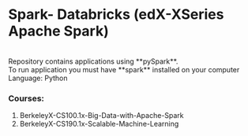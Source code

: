 # Spark- Databricks (edX-XSeries Apache Spark)

<br />
Repository contains applications using **pySpark**.

<br />
To run application you must have **spark** installed on your computer<br />
Language: Python

### Courses:<br />
1. BerkeleyX-CS100.1x-Big-Data-with-Apache-Spark
2. BerkeleyX-CS190.1x-Scalable-Machine-Learning


